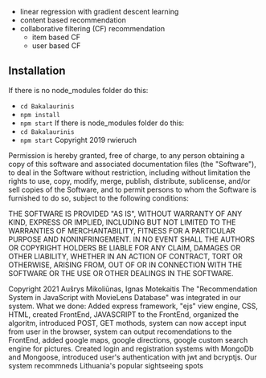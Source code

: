 * linear regression with gradient descent learning
* content based recommendation
* collaborative filtering (CF) recommendation
  * item based CF
  * user based CF

## Installation
If there is no node_modules folder do this:
* `cd Bakalaurinis`
* `npm install`
* `npm start`
If there is node_modules folder do this:
* `cd Bakalaurinis`
* `npm start`
Copyright 2019 rwieruch

Permission is hereby granted, free of charge, to any person obtaining a copy of this software and associated documentation files (the "Software"), to deal in the Software without restriction, including without limitation the rights to use, copy, modify, merge, publish, distribute, sublicense, and/or sell copies of the Software, and to permit persons to whom the Software is furnished to do so, subject to the following conditions:

THE SOFTWARE IS PROVIDED "AS IS", WITHOUT WARRANTY OF ANY KIND, EXPRESS OR IMPLIED, INCLUDING BUT NOT LIMITED TO THE WARRANTIES OF MERCHANTABILITY, FITNESS FOR A PARTICULAR PURPOSE AND NONINFRINGEMENT. IN NO EVENT SHALL THE AUTHORS OR COPYRIGHT HOLDERS BE LIABLE FOR ANY CLAIM, DAMAGES OR OTHER LIABILITY, WHETHER IN AN ACTION OF CONTRACT, TORT OR OTHERWISE, ARISING FROM, OUT OF OR IN CONNECTION WITH THE SOFTWARE OR THE USE OR OTHER DEALINGS IN THE SOFTWARE.

Copyright 2021 Aušrys Mikoliūnas, Ignas Motekaitis
The "Recommendation System in JavaScript with MovieLens Database" was integrated in our system.
What we done:
Added express framework, "ejs" view engine, CSS, HTML, created FrontEnd, JAVASCRIPT to the FrontEnd, organized the algoritm, introduced POST, GET mothods, system can now accept input from user in the browser, system can output recomendations to the FrontEnd, added google maps, google directions, google custom search engine for pictures. Created login and registration systems with MongoDb and Mongoose, introduced user's authentication with jwt and bcryptjs. Our system recommneds Lithuania's popular sightseeing spots
